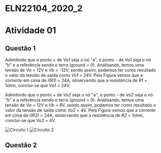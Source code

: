 # ELN22104_2020_2


# Atividade 01
## Questão 1
Adimitindo que o ponto + de _Vo1_ seja o nó "a", o ponto - de _Vo1_ seja o nó "b" e a referência sendo o terra (ground = 0). Analisando, temos uma tensão de _Va_ = 12V e _Vb_ = -12V, sendo assim, podemos ter como resultado o valor da tensão de saída como _Vo1_ = 24V. Pela Figura vemos que a corrente em cima de _I(R1)_ = 24A, observando que a resistência de _R1_ = 1ohm, conclui-se que _Vo1_ = 24V.

Adimitindo que o ponto + de _Vo2_ seja o nó "a", o ponto - de _Vo2_ seja o nó "b" e a referência sendo o terra (ground = 0). Analisando, temos uma tensão de _Va_ = 12V e _Vb_ = 8V, sendo assim, podemos ter como resultado o valor da tensão de saída como _Vo2_ = 4V. Pela Figura vemos que a corrente em cima de _I(R2)_ = 24A, observando que a resistência de _R2_ = 1ohm, conclui-se que _Vo2_ = 4V.

![Circuito 1](https://github.com/JoaoPedrogrb/ELN22104_2020_2/blob/main/1a.PNG)
![Circuito 2](https://github.com/JoaoPedrogrb/ELN22104_2020_2/blob/main/1b.PNG)

## Questão 2

